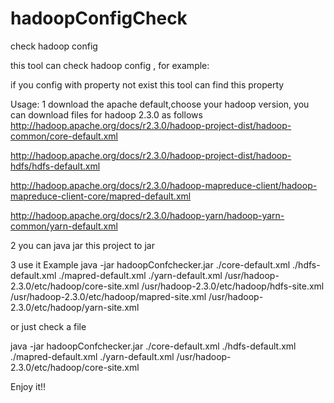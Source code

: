 hadoopConfigCheck
=================

check hadoop config 

this tool can check hadoop config , for example:

if you config with property not exist this tool can find this property


Usage:
1 download the apache default,choose your hadoop version, you can download files for hadoop 2.3.0 as follows
http://hadoop.apache.org/docs/r2.3.0/hadoop-project-dist/hadoop-common/core-default.xml

http://hadoop.apache.org/docs/r2.3.0/hadoop-project-dist/hadoop-hdfs/hdfs-default.xml

http://hadoop.apache.org/docs/r2.3.0/hadoop-mapreduce-client/hadoop-mapreduce-client-core/mapred-default.xml


http://hadoop.apache.org/docs/r2.3.0/hadoop-yarn/hadoop-yarn-common/yarn-default.xml




2 you can java jar this project to jar


3 use it
Example 
java -jar hadoopConfchecker.jar  ./core-default.xml  ./hdfs-default.xml  ./mapred-default.xml  ./yarn-default.xml  /usr/hadoop-2.3.0/etc/hadoop/core-site.xml /usr/hadoop-2.3.0/etc/hadoop/hdfs-site.xml /usr/hadoop-2.3.0/etc/hadoop/mapred-site.xml /usr/hadoop-2.3.0/etc/hadoop/yarn-site.xml 


or  just check a file 

java -jar hadoopConfchecker.jar  ./core-default.xml  ./hdfs-default.xml  ./mapred-default.xml  ./yarn-default.xml  /usr/hadoop-2.3.0/etc/hadoop/core-site.xml




Enjoy it!!
